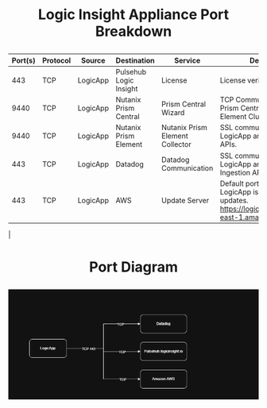 # <p align="center">Logic Insight Appliance Port Breakdown</p>

| Port(s)           | Protocol  | Source                                       | Destination                                   | Service   | Description |
|------------------|----------|--------------------------------|--------------------------------|----------|-------------|
| 443            | TCP      | LogicApp                 | Pulsehub Logic Insight                 | License    | License verification  |
| 9440            | TCP      | LogicApp                | Nutanix Prism Central                | Prism Central Wizard | TCP Communication with Prism Central to add Prism Element Clusters |
| 9440            | TCP      | LogicApp                | Nutanix Prism Element                | Nutanix Prism Element Collector | SSL communication between LogicApp and Prism Element APIs. |
| 443            | TCP      | LogicApp                | Datadog                | Datadog Communication | SSL communication between LogicApp and Datadog Data Ingestion API. |
| 443            | TCP      | LogicApp | AWS | Update Server | Default port where the LogicApp is able to get updates. https://logicappupdate.s3.us-east-1.amazonaws.com |
|

# <p align="center">Port Diagram</p>

![Network Diagram](Port-Diagram.png)

